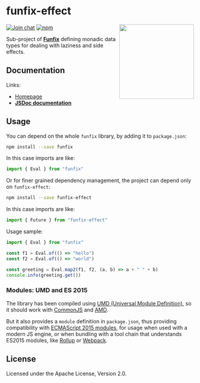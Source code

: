# funfix-effect

<a href="https://funfix.org">
  <img src="https://funfix.org/public/logo/funfix-512.png" width="200" align="right" style="float:right; display: block; width:200px;" />
</a>

[![Join chat](https://badges.gitter.im/funfix/funfix.svg)](https://gitter.im/funfix/funfix?utm_source=badge&utm_medium=badge&utm_campaign=pr-badge&utm_content=badge)
[![npm](https://img.shields.io/npm/v/funfix-effect.svg)](https://www.npmjs.com/package/funfix-effect)

Sub-project of **[Funfix](https://funfix.org)** defining monadic data
types for dealing with laziness and side effects.

## Documentation

Links:

- [Homepage](https://funfix.org)
- **[JSDoc documentation](https://funfix.org/api/effect/)**

## Usage

You can depend on the whole `funfix` library, by adding it to
`package.json`:

```bash
npm install --save funfix
```

In this case imports are like:

```typescript
import { Eval } from "funfix"
```

Or for finer grained dependency management, the project can depend
only on `funfix-effect`:

```bash
npm install --save funfix-effect
```

In this case imports are like:

```typescript
import { Future } from "funfix-effect"
```

Usage sample:

```typescript
import { Eval } from "funfix"

const f1 = Eval.of(() => "hello")
const f2 = Eval.of(() => "world")

const greeting = Eval.map2(f1, f2, (a, b) => a + " " + b)
console.info(greeting.get())
```

### Modules: UMD and ES 2015

The library has been compiled using
[UMD (Universal Module Definition)](https://github.com/umdjs/umd),
so it should work with [CommonJS](http://requirejs.org/docs/commonjs.html)
and [AMD](http://requirejs.org/docs/whyamd.html).

But it also provides a `module` definition in `package.json`, thus
providing compatibility with
[ECMAScript 2015 modules](https://developer.mozilla.org/en-US/docs/Web/JavaScript/Reference/Statements/import), for usage when used with a modern JS engine,
or when bundling with a tool chain that understands ES2015 modules,
like [Rollup](https://rollupjs.org/) or [Webpack](https://webpack.js.org/).

## License

Licensed under the Apache License, Version 2.0.
